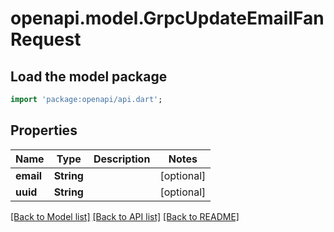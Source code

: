# openapi.model.GrpcUpdateEmailFanRequest

## Load the model package
```dart
import 'package:openapi/api.dart';
```

## Properties
Name | Type | Description | Notes
------------ | ------------- | ------------- | -------------
**email** | **String** |  | [optional] 
**uuid** | **String** |  | [optional] 

[[Back to Model list]](../README.md#documentation-for-models) [[Back to API list]](../README.md#documentation-for-api-endpoints) [[Back to README]](../README.md)


